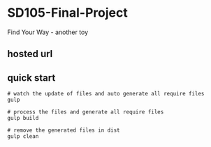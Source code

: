 # SD105-Final-Project
Find Your Way - another toy

## hosted url


## quick start

```shell
# watch the update of files and auto generate all require files
gulp 
```

```shell
# process the files and generate all require files
gulp build 
```

```shell
# remove the generated files in dist
gulp clean
```
